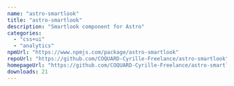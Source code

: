 ```yaml
---
name: "astro-smartlook"
title: "astro-smartlook"
description: "Smartlook component for Astro"
categories:
  - "css+ui"
  - "analytics"
npmUrl: "https://www.npmjs.com/package/astro-smartlook"
repoUrl: "https://github.com/COQUARD-Cyrille-Freelance/astro-smartlook"
homepageUrl: "https://github.com/COQUARD-Cyrille-Freelance/astro-smartlook#readme"
downloads: 21
---
```

